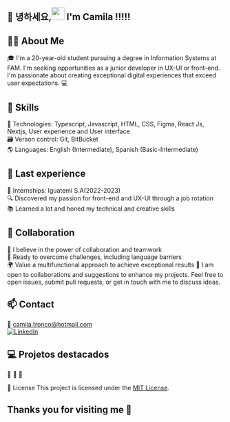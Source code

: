 ## 👋 녕하세요,<img src=https://github.com/TheDudeThatCode/TheDudeThatCode/blob/master/Assets/Earth.gif width="30"> I'm Camila !!!!!

## 👩‍💻 About Me

🎓 I'm a 20-year-old student pursuing a degree in Information Systems at FAM. I'm seeking opportunities as a junior developer in UX-UI or front-end. I'm passionate about creating exceptional digital experiences that exceed user expectations. 💻

## 🚀 Skills

🔧 Technologies: Typescript, Javascript, HTML, CSS, Figma, React Js, Nextjs, User experience and User interface  \
🗃️ Verson control: Git, BitBucket \
🌎 Languages: English (Intermediate), Spanish (Basic-Intermediate)

## 💼 Last experience

💼 Internships: Iguatemi S.A(2022-2023)  \
🔍 Discovered my passion for front-end and UX-UI through a job rotation \
📚 Learned a lot and honed my technical and creative skills

## 🤝 Collaboration

🌟 I believe in the power of collaboration and teamwork \
💪 Ready to overcome challenges, including language barriers \
🌍 Value a multifunctional approach to achieve exceptional results
👥 I am open to collaborations and suggestions to enhance my projects. Feel free to open issues, submit pull requests, or get in touch with me to discuss ideas.

## 📫 Contact

📧 [camila.tronco@hotmail.com](mailto:camila.tronco@hotmail.com) \
[![LinkedIn](https://img.shields.io/badge/LinkedIn-Profile-blue?style=flat-square&logo=linkedin)](https://www.linkedin.com/in/camila-tronco)

## 💻 Projetos destacados
📎
📎
📎

📜 License
This project is licensed under the [MIT License](LICENSE).

## Thanks you for visiting me 💛

<!---
camjla/camjla is a ✨ special ✨ repository because its `README.md` (this file) appears on your GitHub profile.
You can click the Preview link to take a look at your changes.
--->
